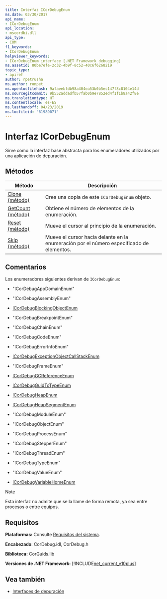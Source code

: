 ```yaml
---
title: Interfaz ICorDebugEnum
ms.date: 03/30/2017
api_name:
- ICorDebugEnum
api_location:
- mscordbi.dll
api_type:
- COM
f1_keywords:
- ICorDebugEnum
helpviewer_keywords:
- ICorDebugEnum interface [.NET Framework debugging]
ms.assetid: 80be7efe-2c32-4b9f-8c52-40c6f6268219
topic_type:
- apiref
author: rpetrusha
ms.author: ronpet
ms.openlocfilehash: 9afaeebfdb98a404ea53b0b5ec147f8c8104e14d
ms.sourcegitcommit: 9b552addadfb57fab0b9e7852ed4f1f1b8a42f8e
ms.translationtype: HT
ms.contentlocale: es-ES
ms.lasthandoff: 04/23/2019
ms.locfileid: "61989071"
---
```

# <a name="icordebugenum-interface"></a>Interfaz ICorDebugEnum

Sirve como la interfaz base abstracta para los enumeradores utilizados por una aplicación de depuración.  
  
## <a name="methods"></a>Métodos  
  
|Método|Descripción|  
|------------|-----------------|  
|[Clone (método)](../../../../docs/framework/unmanaged-api/debugging/icordebugenum-clone-method.md)|Crea una copia de este `ICorDebugEnum` objeto.|  
|[GetCount (método)](../../../../docs/framework/unmanaged-api/debugging/icordebugenum-getcount-method.md)|Obtiene el número de elementos de la enumeración.|  
|[Reset (método)](../../../../docs/framework/unmanaged-api/debugging/icordebugenum-reset-method.md)|Mueve el cursor al principio de la enumeración.|  
|[Skip (método)](../../../../docs/framework/unmanaged-api/debugging/icordebugenum-skip-method.md)|Mueve el cursor hacia delante en la enumeración por el número especificado de elementos.|  
  
## <a name="remarks"></a>Comentarios  
 Los enumeradores siguientes derivan de `ICorDebugEnum`:  
  
- "ICorDebugAppDomainEnum"  
  
- "ICorDebugAssemblyEnum"  
  
- [ICorDebugBlockingObjectEnum](../../../../docs/framework/unmanaged-api/debugging/icordebugblockingobjectenum-interface.md)  
  
- "ICorDebugBreakpointEnum"  
  
- "ICorDebugChainEnum"  
  
- "ICorDebugCodeEnum"  
  
- "ICorDebugErrorInfoEnum"  
  
- [ICorDebugExceptionObjectCallStackEnum](../../../../docs/framework/unmanaged-api/debugging/icordebugexceptionobjectcallstackenum-interface.md)  
  
- "ICorDebugFrameEnum"  
  
- [ICorDebugGCReferenceEnum](../../../../docs/framework/unmanaged-api/debugging/icordebuggcreferenceenum-interface.md)  
  
- [ICorDebugGuidToTypeEnum](../../../../docs/framework/unmanaged-api/debugging/icordebugguidtotypeenum-interface.md)  
  
- [ICorDebugHeapEnum](../../../../docs/framework/unmanaged-api/debugging/icordebugheapenum-interface.md)  
  
- [ICorDebugHeapSegmentEnum](../../../../docs/framework/unmanaged-api/debugging/icordebugheapsegmentenum-interface.md)  
  
- "ICorDebugModuleEnum"  
  
- "ICorDebugObjectEnum"  
  
- "ICorDebugProcessEnum"  
  
- "ICorDebugStepperEnum"  
  
- "ICorDebugThreadEnum"  
  
- "ICorDebugTypeEnum"  
  
- "ICorDebugValueEnum"  
  
- [ICorDebugVariableHomeEnum](../../../../docs/framework/unmanaged-api/debugging/icordebugvariablehomeenum-interface.md)  
  
> [!NOTE]
>  Esta interfaz no admite que se la llame de forma remota, ya sea entre procesos o entre equipos.  
  
## <a name="requirements"></a>Requisitos  
 **Plataformas:** Consulte [Requisitos del sistema](../../../../docs/framework/get-started/system-requirements.md).  
  
 **Encabezado**: CorDebug.idl, CorDebug.h  
  
 **Biblioteca:** CorGuids.lib  
  
 **Versiones de .NET Framework:** [!INCLUDE[net_current_v10plus](../../../../includes/net-current-v10plus-md.md)]  
  
## <a name="see-also"></a>Vea también

- [Interfaces de depuración](../../../../docs/framework/unmanaged-api/debugging/debugging-interfaces.md)
